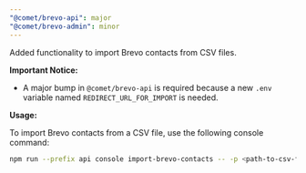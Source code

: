 ```yaml
---
"@comet/brevo-api": major
"@comet/brevo-admin": minor
---
```


Added functionality to import Brevo contacts from CSV files.

**Important Notice:**

- A major bump in `@comet/brevo-api` is required because a new `.env` variable named `REDIRECT_URL_FOR_IMPORT` is needed.

**Usage:**

To import Brevo contacts from a CSV file, use the following console command:

```bash
npm run --prefix api console import-brevo-contacts -- -p <path-to-csv-file> -s '<scope-json>' [--targetGroupIds <ids...>]

